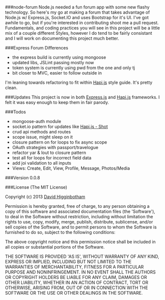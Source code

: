###node-forum
Node.js needed a fun forum app with some new flashy technology. So here's my go at making a forum that takes advantage of Node.js w/ Express.js, Socket.IO and uses Bootstrap for it's UI. I've got awhile to go, but if you're interested in contributing shoot me a pull request. Fundamentals, and coding practices you will see in this project will be a little mix of a couple different Styles, however I do tend to be fairly consistant and I will work on documenting this project much better.

###Express Forum Differences

- the express build is currently using mongoose
- updated libs, JSLint passing mostly now
- token system is currently using pwd from the one and only tj
- bit closer to MVC, easier to follow outside in

I'm leaning towards refactoring to fit within [Hapi.js](https://github.com/spumko/hapi/blob/master/docs/Style.md) style guide. It's pretty clean.

###Updates
This project is now in both [Express.js](https://github.com/dhigginbotham/express-forum) and [Hapi.js](https://github.com/dhigginbotham/node-forum) frameworks. I felt it was easy enough to keep them in fair parody.

###Todos

- mongoose-auth module
- socket.io pattern for updates like [Hapi.js - Shot](https://github.com/spumko/shot)
- crud api methods and routes
- scope issue, might sleep on it 
- closure pattern on for loops to fix async scope
- OAuth strategies with passport/travelogue
- refactor yar & lout to closure pattern
- test all for loops for incorrect field data
- add joi validation to all inputs
- Views: Create, Edit, View, Profile, Message, Photos/Media

###Version
0.0.8

###License
(The MIT License)

Copyright (c) 2013 [David Higginbotham](david@hillsoft.com)

Permission is hereby granted, free of charge, to any person obtaining a copy of this software and associated documentation files (the 'Software'), to deal in the Software without restriction, including without limitation the rights to use, copy, modify, merge, publish, distribute, sublicense, and/or sell copies of the Software, and to permit persons to whom the Software is furnished to do so, subject to the following conditions:

The above copyright notice and this permission notice shall be included in all copies or substantial portions of the Software.

THE SOFTWARE IS PROVIDED 'AS IS', WITHOUT WARRANTY OF ANY KIND, EXPRESS OR IMPLIED, INCLUDING BUT NOT LIMITED TO THE WARRANTIES OF MERCHANTABILITY, FITNESS FOR A PARTICULAR PURPOSE AND NONINFRINGEMENT. IN NO EVENT SHALL THE AUTHORS OR COPYRIGHT HOLDERS BE LIABLE FOR ANY CLAIM, DAMAGES OR OTHER LIABILITY, WHETHER IN AN ACTION OF CONTRACT, TORT OR OTHERWISE, ARISING FROM, OUT OF OR IN CONNECTION WITH THE SOFTWARE OR THE USE OR OTHER DEALINGS IN THE SOFTWARE.
